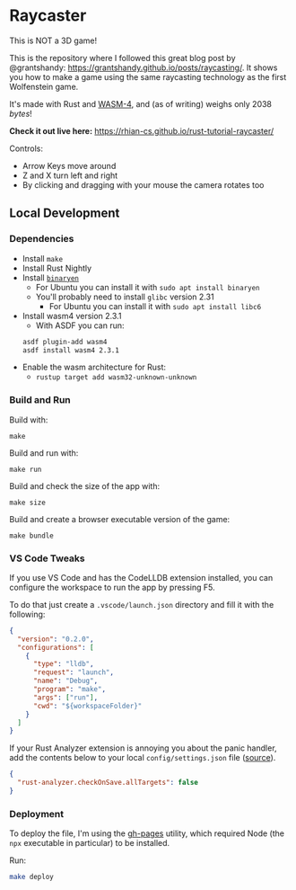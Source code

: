 # Raycaster

This is NOT a 3D game!

This is the repository where I followed this great blog post by @grantshandy: https://grantshandy.github.io/posts/raycasting/. It shows you how to make a game using the same raycasting technology as the first Wolfenstein game.

It's made with Rust and [WASM-4](wasm4.org/), and (as of writing) weighs only 2038 _bytes_!

**Check it out live here:** https://rhian-cs.github.io/rust-tutorial-raycaster/

Controls:

- Arrow Keys move around
- Z and X turn left and right
- By clicking and dragging with your mouse the camera rotates too

## Local Development

### Dependencies

- Install `make`
- Install Rust Nightly
- Install [`binaryen`](https://github.com/WebAssembly/binaryen)
  - For Ubuntu you can install it with `sudo apt install binaryen`
  - You'll probably need to install `glibc` version 2.31
    - For Ubuntu you can install it with `sudo apt install libc6`
- Install wasm4 version 2.3.1
  - With ASDF you can run:
  ```sh
  asdf plugin-add wasm4
  asdf install wasm4 2.3.1
  ```
- Enable the wasm architecture for Rust:
  - `rustup target add wasm32-unknown-unknown`

### Build and Run

Build with:

```
make
```

Build and run with:

```
make run
```

Build and check the size of the app with:

```
make size
```

Build and create a browser executable version of the game:

```
make bundle
```

### VS Code Tweaks

If you use VS Code and has the CodeLLDB extension installed, you can configure the workspace to run the app by pressing F5.

To do that just create a `.vscode/launch.json` directory and fill it with the following:

```json
{
  "version": "0.2.0",
  "configurations": [
    {
      "type": "lldb",
      "request": "launch",
      "name": "Debug",
      "program": "make",
      "args": ["run"],
      "cwd": "${workspaceFolder}"
    }
  ]
}
```

If your Rust Analyzer extension is annoying you about the panic handler, add the contents below to your local `config/settings.json` file ([source](https://github.com/rust-lang/rust-analyzer/issues/3801#issuecomment-1166269464)).

```json
{
  "rust-analyzer.checkOnSave.allTargets": false
}
```

### Deployment

To deploy the file, I'm using the [gh-pages](https://github.com/tschaub/gh-pages) utility, which required Node (the `npx` executable in particular) to be installed.

Run:

```sh
make deploy
```

